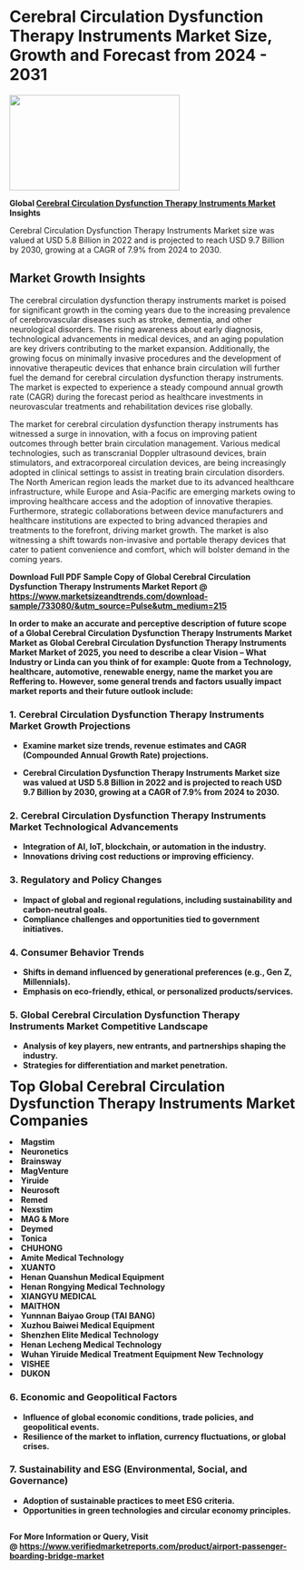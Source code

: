 <H1>Cerebral Circulation Dysfunction Therapy Instruments Market Size, Growth and Forecast from 2024 - 2031</H1><img class="aligncenter size-medium wp-image-584254" src="https://thirdeyenews.in/wp-content/uploads/2024/09/Global-Market-Research-300x168.jpeg" alt="" width="300" height="168" /><p><strong>Global&nbsp;<a href="https://www.marketsizeandtrends.com/download-sample/733080/&amp;utm_source=Pulse&amp;utm_medium=215">Cerebral Circulation Dysfunction Therapy Instruments Market</a> Insights</strong></p><p>Cerebral Circulation Dysfunction Therapy Instruments Market size was valued at USD 5.8 Billion in 2022 and is projected to reach USD 9.7 Billion by 2030, growing at a CAGR of 7.9% from 2024 to 2030.</p><p><h2>Market Growth Insights</h2> <p>The cerebral circulation dysfunction therapy instruments market is poised for significant growth in the coming years due to the increasing prevalence of cerebrovascular diseases such as stroke, dementia, and other neurological disorders. The rising awareness about early diagnosis, technological advancements in medical devices, and an aging population are key drivers contributing to the market expansion. Additionally, the growing focus on minimally invasive procedures and the development of innovative therapeutic devices that enhance brain circulation will further fuel the demand for cerebral circulation dysfunction therapy instruments. The market is expected to experience a steady compound annual growth rate (CAGR) during the forecast period as healthcare investments in neurovascular treatments and rehabilitation devices rise globally.</p> <p><strong></strong></p> <p>The market for cerebral circulation dysfunction therapy instruments has witnessed a surge in innovation, with a focus on improving patient outcomes through better brain circulation management. Various medical technologies, such as transcranial Doppler ultrasound devices, brain stimulators, and extracorporeal circulation devices, are being increasingly adopted in clinical settings to assist in treating brain circulation disorders. The North American region leads the market due to its advanced healthcare infrastructure, while Europe and Asia-Pacific are emerging markets owing to improving healthcare access and the adoption of innovative therapies. Furthermore, strategic collaborations between device manufacturers and healthcare institutions are expected to bring advanced therapies and treatments to the forefront, driving market growth. The market is also witnessing a shift towards non-invasive and portable therapy devices that cater to patient convenience and comfort, which will bolster demand in the coming years.</p> <p><strong></p><p><span class=""><strong>Download Full PDF Sample Copy of Global Cerebral Circulation Dysfunction Therapy Instruments Market Report</strong> @ <a href="https://www.marketsizeandtrends.com/download-sample/733080/&amp;utm_source=Pulse&amp;utm_medium=215" target="_blank">https://www.marketsizeandtrends.com/download-sample/733080/&amp;utm_source=Pulse&amp;utm_medium=215</a></span></p><p>In order to make an accurate and perceptive description of future scope of a Global&nbsp;Cerebral Circulation Dysfunction Therapy Instruments Market Market as Global&nbsp;Cerebral Circulation Dysfunction Therapy Instruments Market Market of 2025, you need to describe a clear Vision &ndash; What Industry or Linda can you think of for example: Quote from a Technology, healthcare, automotive, renewable energy, name the market you are Reffering to. However, some general trends and factors usually impact market reports and their future outlook include:</p><h3>1.&nbsp;<strong>Cerebral Circulation Dysfunction Therapy Instruments Market Growth Projections</strong></h3><ul><li>Examine market size trends, revenue estimates and CAGR (Compounded Annual Growth Rate) projections.</li><li><p>Cerebral Circulation Dysfunction Therapy Instruments Market size was valued at USD 5.8 Billion in 2022 and is projected to reach USD 9.7 Billion by 2030, growing at a CAGR of 7.9% from 2024 to 2030.</p></li></ul><h3>2.&nbsp;<strong>Cerebral Circulation Dysfunction Therapy Instruments Market Technological Advancements</strong></h3><ul><li>Integration of AI, IoT, blockchain, or automation in the industry.</li><li>Innovations driving cost reductions or improving efficiency.</li></ul><h3>3.&nbsp;<strong>Regulatory and Policy Changes</strong></h3><ul><li>Impact of global and regional regulations, including sustainability and carbon-neutral goals.</li><li>Compliance challenges and opportunities tied to government initiatives.</li></ul><h3>4.&nbsp;<strong>Consumer Behavior Trends</strong></h3><ul><li>Shifts in demand influenced by generational preferences (e.g., Gen Z, Millennials).</li><li>Emphasis on eco-friendly, ethical, or personalized products/services.</li></ul><h3>5.&nbsp;<strong>Global Cerebral Circulation Dysfunction Therapy Instruments Market Competitive Landscape</strong></h3><ul><li>Analysis of key players, new entrants, and partnerships shaping the industry.</li><li>Strategies for differentiation and market penetration.</li></ul><p data-pm-slice="1 1 []"><span style="color: inherit; font-family: inherit; font-size: 25px;">Top Global Cerebral Circulation Dysfunction Therapy Instruments Market Companies</span></p><div class="" data-test-id=""><p><li>Magstim</li><li> Neuronetics</li><li> Brainsway</li><li> MagVenture</li><li> Yiruide</li><li> Neurosoft</li><li> Remed</li><li> Nexstim</li><li> MAG & More</li><li> Deymed</li><li> Tonica</li><li> CHUHONG</li><li> Amite Medical Technology</li><li> XUANTO</li><li> Henan Quanshun Medical Equipment</li><li> Henan Rongying Medical Technology</li><li> XIANGYU MEDICAL</li><li> MAITHON</li><li> Yunnnan Baiyao Group (TAI BANG)</li><li> Xuzhou Baiwei Medical Equipment</li><li> Shenzhen Elite Medical Technology</li><li> Henan Lecheng Medical Technology</li><li> Wuhan Yiruide Medical Treatment Equipment New Technology</li><li> VISHEE</li><li> DUKON</li></p></div><h3>6.&nbsp;<strong>Economic and Geopolitical Factors</strong></h3><ul><li>Influence of global economic conditions, trade policies, and geopolitical events.</li><li>Resilience of the market to inflation, currency fluctuations, or global crises.</li></ul><h3>7.&nbsp;<strong>Sustainability and ESG (Environmental, Social, and Governance)</strong></h3><ul><li>Adoption of sustainable practices to meet ESG criteria.</li><li>Opportunities in green technologies and circular economy principles.</li></ul><h2><strong style="font-size: 14px;">For More Information or Query, Visit @&nbsp;</strong><a style="background-color: #ffffff; font-size: 14px;" href="https://www.marketsizeandtrends.com/report/cerebral-circulation-dysfunction-therapy-instruments-market/" target="_blank">https://www.verifiedmarketreports.com/product/airport-passenger-boarding-bridge-market</a></h2>

